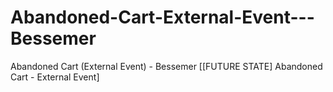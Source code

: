 # Abandoned-Cart-External-Event---Bessemer
Abandoned Cart (External Event) - Bessemer [[FUTURE STATE] Abandoned Cart - External Event]
